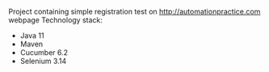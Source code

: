 Project containing simple registration test on http://automationpractice.com webpage
Technology stack:
 * Java 11
 * Maven
 * Cucumber 6.2
 * Selenium 3.14

